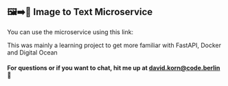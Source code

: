 ## 🖼➡️📝 Image to Text Microservice ##

You can use the microservice using this link:


This was mainly a learning project to get more familiar with FastAPI, Docker and Digital Ocean

#### For questions or if you want to chat, hit me up at david.korn@code.berlin 🫶 #### 
